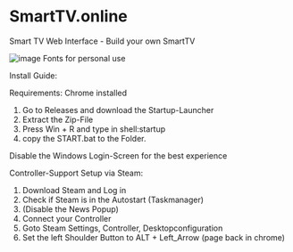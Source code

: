 # SmartTV.online
Smart TV Web Interface - Build your own SmartTV

![image](https://user-images.githubusercontent.com/83350146/158901149-a90d8c0a-4877-4123-b2ae-e7ac59d1e469.png)
Fonts for personal use

Install Guide:

Requirements: Chrome installed

1. Go to Releases and download the Startup-Launcher
2. Extract the Zip-File
3. Press Win + R and type in shell:startup
4. copy the START.bat to the Folder.

Disable the Windows Login-Screen for the best experience

Controller-Support Setup via Steam:
1. Download Steam and Log in 
2. Check if Steam is in the Autostart (Taskmanager)
3. (Disable the News Popup)
4. Connect your Controller
5. Goto Steam Settings, Controller, Desktopconfiguration
6. Set the left Shoulder Button to ALT + Left_Arrow (page back in chrome)
